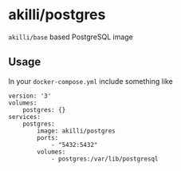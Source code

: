 # akilli/postgres

`akilli/base` based PostgreSQL image

## Usage

In your `docker-compose.yml` include something like

    version: '3'
    volumes:
        postgres: {}
    services:
        postgres:
            image: akilli/postgres
            ports:
                - "5432:5432"
            volumes:
                - postgres:/var/lib/postgresql

